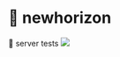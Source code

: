  # &#128194; newhorizon
 &#128195; server tests
 <img src = "http://45.media.tumblr.com/9e1392edb465e4a47ef3d0a3b97ebc48/tumblr_o3ueuc0qHy1s4fz4bo1_500.gif">
